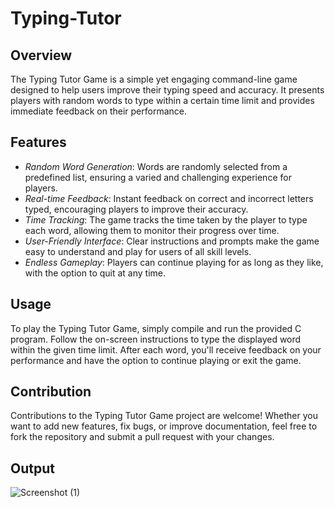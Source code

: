 # Typing-Tutor

## Overview

The Typing Tutor Game is a simple yet engaging command-line game designed to help users improve their typing speed and accuracy. It presents players with random words to type within a certain time limit and provides immediate feedback on their performance.

## Features

- *Random Word Generation*: Words are randomly selected from a predefined list, ensuring a varied and challenging experience for players.
- *Real-time Feedback*: Instant feedback on correct and incorrect letters typed, encouraging players to improve their accuracy.
- *Time Tracking*: The game tracks the time taken by the player to type each word, allowing them to monitor their progress over time.
- *User-Friendly Interface*: Clear instructions and prompts make the game easy to understand and play for users of all skill levels.
- *Endless Gameplay*: Players can continue playing for as long as they like, with the option to quit at any time.

## Usage

To play the Typing Tutor Game, simply compile and run the provided C program. Follow the on-screen instructions to type the displayed word within the given time limit. After each word, you'll receive feedback on your performance and have the option to continue playing or exit the game.

## Contribution

Contributions to the Typing Tutor Game project are welcome! Whether you want to add new features, fix bugs, or improve documentation, feel free to fork the repository and submit a pull request with your changes.

## Output

![Screenshot (1)](https://github.com/Kaethapuaishnavi/Typing-Tutor/assets/149950720/8f32d1c0-807f-4100-8578-5357fb9be1ab)
